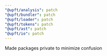 ```yaml
---
"@upft/analysis": patch
"@upft/bundler": patch
"@upft/loader": patch
"@upft/tokens": patch
"@upft/ast": patch
"@upft/io": patch
---
```


Made packages private to minimize confusion
